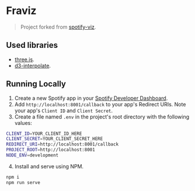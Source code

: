 # Fraviz
> Project forked from [spotify-viz](https://github.com/zachwinter/spotify-viz).

## Used libraries
* [three.js](https://github.com/mrdoob/three.js/).
* [d3-interpolate](https://github.com/d3/d3-interpolate).

## Running Locally

1. Create a new Spotify app in your [Spotify Developer Dashboard](https://developer.spotify.com/dashboard/).
2. Add `http://localhost:8001/callback` to your app's Redirect URIs. Note your app's `Client ID` and `Client Secret`.
3. Create a file named `.env` in the project's root directory with the following values:

```bash
CLIENT_ID=YOUR_CLIENT_ID_HERE
CLIENT_SECRET=YOUR_CLIENT_SECRET_HERE
REDIRECT_URI=http://localhost:8001/callback
PROJECT_ROOT=http://localhost:8001
NODE_ENV=development
```
4. Install and serve using NPM.
```bash
npm i
npm run serve
```